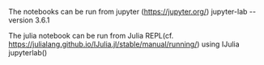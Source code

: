 
The notebooks can be run from jupyter (https://jupyter.org/)
jupyter-lab --version
3.6.1

The julia notebook can be run from Julia REPL(cf. https://julialang.github.io/IJulia.jl/stable/manual/running/)
using IJulia
jupyterlab()


